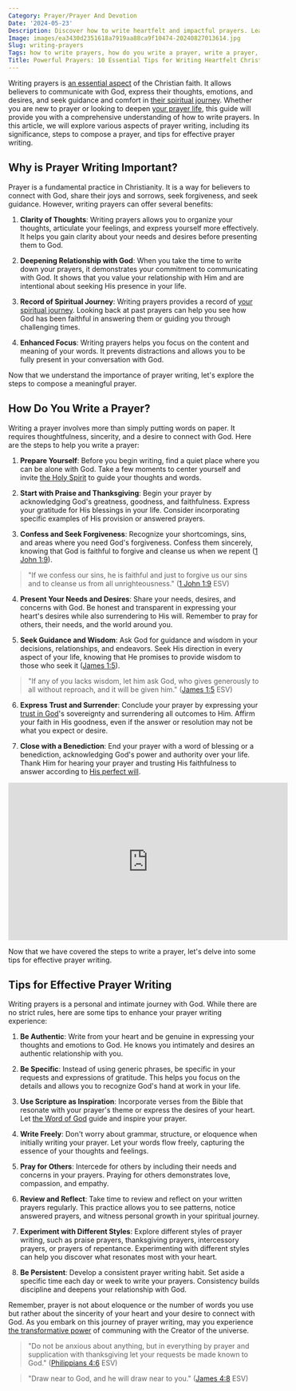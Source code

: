 ```yaml
---
Category: Prayer/Prayer And Devotion
Date: '2024-05-23'
Description: Discover how to write heartfelt and impactful prayers. Learn the step-by-step process to compose meaningful prayers that connect with your spirituality and communicate your deepest desires to God.
Image: images/ea3430d2351618a7919aa88ca9f10474-20240827013614.jpg
Slug: writing-prayers
Tags: how to write prayers, how do you write a prayer, write a prayer, how to write prayer, how to write a prayer, how to compose a prayer, writing prayers, prayer writing, can i write my prayers to god
Title: Powerful Prayers: 10 Essential Tips for Writing Heartfelt Christian Prayers
---
```


Writing prayers is [an essential aspect](/scripture-on-prayer-and-supplication) of the Christian faith. It allows believers to communicate with God, express their thoughts, emotions, and desires, and seek guidance and comfort in [their spiritual journey](/discover-the-true-meaning-of-being-a-christian-essential-guide-for-believers). Whether you are new to prayer or looking to deepen [your prayer life](/types-of-prayers), this guide will provide you with a comprehensive understanding of how to write prayers. In this article, we will explore various aspects of prayer writing, including its significance, steps to compose a prayer, and tips for effective prayer writing.

## Why is Prayer Writing Important?

Prayer is a fundamental practice in Christianity. It is a way for believers to connect with God, share their joys and sorrows, seek forgiveness, and seek guidance. However, writing prayers can offer several benefits:

1. **Clarity of Thoughts**: Writing prayers allows you to organize your thoughts, articulate your feelings, and express yourself more effectively. It helps you gain clarity about your needs and desires before presenting them to God.

2. **Deepening Relationship with God**: When you take the time to write down your prayers, it demonstrates your commitment to communicating with God. It shows that you value your relationship with Him and are intentional about seeking His presence in your life.

3. **Record of Spiritual Journey**: Writing prayers provides a record of [your spiritual journey](/7-essential-steps-to-grow-your-faith-stronger). Looking back at past prayers can help you see how God has been faithful in answering them or guiding you through challenging times.

4. **Enhanced Focus**: Writing prayers helps you focus on the content and meaning of your words. It prevents distractions and allows you to be fully present in your conversation with God.

Now that we understand the importance of prayer writing, let's explore the steps to compose a meaningful prayer.

## How Do You Write a Prayer?

Writing a prayer involves more than simply putting words on paper. It requires thoughtfulness, sincerity, and a desire to connect with God. Here are the steps to help you write a prayer:

1. **Prepare Yourself**: Before you begin writing, find a quiet place where you can be alone with God. Take a few moments to center yourself and invite [the Holy Spirit](/understanding-the-difference-between-holy-ghost-and-holy-spirit-a-comprehensive-guide-for-christians) to guide your thoughts and words.

2. **Start with Praise and Thanksgiving**: Begin your prayer by acknowledging God's greatness, goodness, and faithfulness. Express your gratitude for His blessings in your life. Consider incorporating specific examples of His provision or answered prayers.

3. **Confess and Seek Forgiveness**: Recognize your shortcomings, sins, and areas where you need God's forgiveness. Confess them sincerely, knowing that God is faithful to forgive and cleanse us when we repent ([1 John 1:9](https://www.bibleref.com/1-John/1/1-John-1-9.html)).

> "If we confess our sins, he is faithful and just to forgive us our sins and to cleanse us from all unrighteousness." ([1 John 1:9](https://www.bibleref.com/1-John/1/1-John-1-9.html) ESV)

4. **Present Your Needs and Desires**: Share your needs, desires, and concerns with God. Be honest and transparent in expressing your heart's desires while also surrendering to His will. Remember to pray for others, their needs, and the world around you.

5. **Seek Guidance and Wisdom**: Ask God for guidance and wisdom in your decisions, relationships, and endeavors. Seek His direction in every aspect of your life, knowing that He promises to provide wisdom to those who seek it ([James 1:5](https://www.bibleref.com/James/1/James-1-5.html)).

> "If any of you lacks wisdom, let him ask God, who gives generously to all without reproach, and it will be given him." ([James 1:5](https://www.bibleref.com/James/1/James-1-5.html) ESV)

6. **Express Trust and Surrender**: Conclude your prayer by expressing your [trust in God](/transformative-power-of-christian-prayer-comprehensive-guide)'s sovereignty and surrendering all outcomes to Him. Affirm your faith in His goodness, even if the answer or resolution may not be what you expect or desire.

7. **Close with a Benediction**: End your prayer with a word of blessing or a benediction, acknowledging God's power and authority over your life. Thank Him for hearing your prayer and trusting His faithfulness to answer according to [His perfect will](/discover-the-longest-chapter-in-the-bible-and-its-significance).


<iframe width="560" height="315" src="https://www.youtube.com/embed/kU7wtVgXsIs" frameborder="0" allow="autoplay; encrypted-media" allowfullscreen></iframe>


Now that we have covered the steps to write a prayer, let's delve into some tips for effective prayer writing.

## Tips for Effective Prayer Writing

Writing prayers is a personal and intimate journey with God. While there are no strict rules, here are some tips to enhance your prayer writing experience:

1. **Be Authentic**: Write from your heart and be genuine in expressing your thoughts and emotions to God. He knows you intimately and desires an authentic relationship with you.

2. **Be Specific**: Instead of using generic phrases, be specific in your requests and expressions of gratitude. This helps you focus on the details and allows you to recognize God's hand at work in your life.

3. **Use Scripture as Inspiration**: Incorporate verses from the Bible that resonate with your prayer's theme or express the desires of your heart. Let [the Word of God](/top-50-spiritual-weapons-for-warfare-a-biblical-guide-for-christian-warriors) guide and inspire your prayer.

4. **Write Freely**: Don't worry about grammar, structure, or eloquence when initially writing your prayer. Let your words flow freely, capturing the essence of your thoughts and feelings.

5. **Pray for Others**: Intercede for others by including their needs and concerns in your prayers. Praying for others demonstrates love, compassion, and empathy.

6. **Review and Reflect**: Take time to review and reflect on your written prayers regularly. This practice allows you to see patterns, notice answered prayers, and witness personal growth in your spiritual journey.

7. **Experiment with Different Styles**: Explore different styles of prayer writing, such as praise prayers, thanksgiving prayers, intercessory prayers, or prayers of repentance. Experimenting with different styles can help you discover what resonates most with your heart.

8. **Be Persistent**: Develop a consistent prayer writing habit. Set aside a specific time each day or week to write your prayers. Consistency builds discipline and deepens your relationship with God.

Remember, prayer is not about eloquence or the number of words you use but rather about the sincerity of your heart and your desire to connect with God. As you embark on this journey of prayer writing, may you experience [the transformative power](/critiquing-racial-ideologies) of communing with the Creator of the universe.

> "Do not be anxious about anything, but in everything by prayer and supplication with thanksgiving let your requests be made known to God." ([Philippians 4:6](https://www.bibleref.com/Philippians/4/Philippians-4-6.html) ESV)

> "Draw near to God, and he will draw near to you." ([James 4:8](https://www.bibleref.com/James/4/James-4-8.html) ESV)